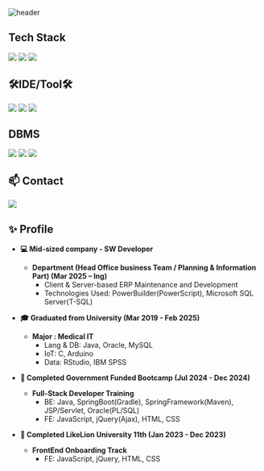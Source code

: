 ![header](https://capsule-render.vercel.app/api?type=waving&color=gradient&height=120&animation=fadeIn&section=footer&text=Profile&fontAlign=70&fontColor=272624)

## Tech Stack
<a><img src="https://img.shields.io/badge/PowerScript-4292D8?style=for-the-badge&logo=&logoColor=white/"></a>
<a><img src="https://img.shields.io/badge/Java-ED8B00?style=for-the-badge&logo=openjdk&logoColor=white/"></a>
  <a><img src="https://img.shields.io/badge/Spring%20boot-6DB33F?style=for-the-badge&logo=springboot&logoColor=white"/></a>

## 🛠IDE/Tool🛠
<a><img src="https://img.shields.io/badge/PowerBuilder-1D5292?style=for-the-badge&logo=&logoColor=white/"></a>
<a><img src="https://img.shields.io/badge/IntelliJ_IDEA-8054A7.svg?style=for-the-badge&logo=intellij-idea&logoColor=white/">
<a><img src="https://img.shields.io/badge/Eclipse-4A4C7C?style=for-the-badge&logo=eclipse&logoColor=white/"></a>
</a>

## DBMS

<a><img src="https://img.shields.io/badge/oracle-F80000?style=for-the-badge&logo=oracle&logoColor=white/"></a>
<a><img src="https://img.shields.io/badge/Microsoft%20SQL%20Server-CC2927?style=for-the-badge&logo=microsoft%20sql%20server&logoColor=white/"></a>
<a><img src="https://img.shields.io/badge/MySQL-FF8080?style=for-the-badge&logo=&logoColor=white/"></a>

## 📫 Contact

<a href="mailto:kmam147@gmail.com"><img src="https://img.shields.io/badge/jyjeon000@gmail.com-00000F?style=for-the-badge&logo=gmail&logoColor=white"/></a>


## ✨ Profile
* **💻 Mid-sized company - SW Developer**
  
    * **Department (Head Office business Team / Planning & Information Part) (Mar 2025 – Ing)**
        * Client & Server-based ERP Maintenance and Development 
        * Technologies Used: PowerBuilder(PowerScript), Microsoft SQL Server(T-SQL)
          
* **🎓 Graduated from University (Mar 2019 - Feb 2025)**
  
    * **Major : Medical IT**
        * Lang & DB: Java, Oracle, MySQL
        * IoT: C, Arduino
        * Data: RStudio, IBM SPSS
 
* **📖 Completed Government Funded Bootcamp (Jul 2024 - Dec 2024)**

    * **Full-Stack Developer Training**
        * BE: Java, SpringBoot(Gradle), SpringFramework(Maven), JSP/Servlet, Oracle(PL/SQL)
        * FE: JavaScript, jQuery(Ajax), HTML, CSS

* **📖 Completed LikeLion University 11th (Jan 2023 - Dec 2023)**

    * **FrontEnd Onboarding Track**
        * FE: JavaScript, jQuery, HTML, CSS
